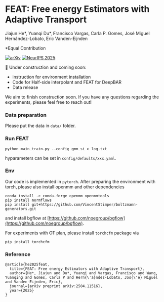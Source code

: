 
# FEAT: Free energy Estimators with Adaptive Transport 

Jiajun He*, Yuanqi Du*, Francisco Vargas, Carla P. Gomes, José Miguel Hernández-Lobato, Eric Vanden-Eijnden  

*Equal Contribution

[![arXiv](https://img.shields.io/badge/arXiv-2504.11516-b31b1b.svg)](https://arxiv.org/abs/2504.11516) [![NeurIPS 2025](https://img.shields.io/badge/NeurIPS-2025-00b3b3.svg)](https://neurips.cc/)



🚧 Under construction and coming soon:
- instruction for environment installation
- Code for Half-side interpolant and FEAT for DeepBAR
- Data release

We aim to finish construction soon. If you have any questions regarding the experiments, please feel free to reach out!



### Data preparation

Please put the data in ```data/``` folder.


### Run FEAT

```
python main_train.py --config gmm_si > log.txt
```

hyparameters can be set in ```config/defaults/xxx.yaml```.



### Env

Our code is implemented in ```pytorch```. After preparing the environment with torch, please also install openmm and other dependencies

```
conda install -c conda-forge openmm openmmtools
pip install normflows
pip install git+https://github.com/VincentStimper/boltzmann-generators.git
```
and install bgflow at [https://github.com/noegroup/bgflow](https://github.com/noegroup/bgflow).

For experiments with OT plan, please install ```torchcfm``` package via

```
pip install torchcfm
```

### Reference
```
@article{he2025feat,
  title={FEAT: Free energy Estimators with Adaptive Transport},
  author={He*, Jiajun and Du*, Yuanqi and Vargas, Francisco and Wang, Yuanqing and Gomes, Carla P and Hern{\'a}ndez-Lobato, Jos{\'e} Miguel and Vanden-Eijnden, Eric},
  journal={arXiv preprint arXiv:2504.11516},
  year={2025}
}
```
